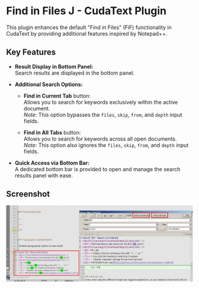 # Find in Files J - CudaText Plugin

This plugin enhances the default "Find in Files" (FiF) functionality in CudaText by providing additional features inspired by Notepad++. 

## Key Features

- **Result Display in Bottom Panel:**  
  Search results are displayed in the bottom panel.

- **Additional Search Options:**
  - **Find in Current Tab** button:  
    Allows you to search for keywords exclusively within the active document.  
    *Note:* This option bypasses the `files`, `skip`, `from`, and `depth` input fields.
  
  - **Find in All Tabs** button:  
    Allows you to search for keywords across all open documents.  
    *Note:* This option also ignores the `files`, `skip`, `from`, and `depth` input fields.

- **Quick Access via Bottom Bar:**  
  A dedicated bottom bar is provided to open and manage the search results panel with ease.

## Screenshot

![screenshot](githubimg/screenshot.jpg)